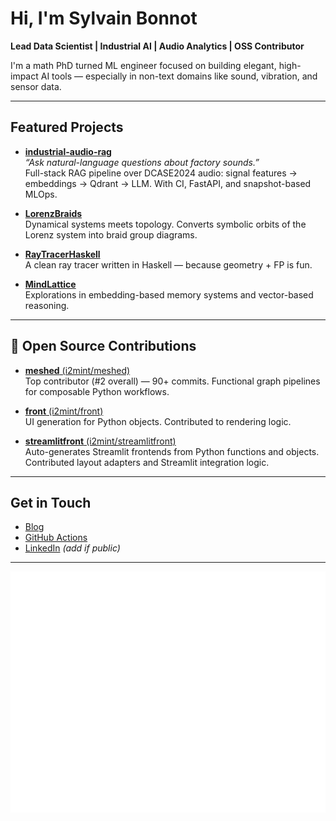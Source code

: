 



# Hi, I'm Sylvain Bonnot

**Lead Data Scientist | Industrial AI | Audio Analytics | OSS Contributor**

I'm a math PhD turned ML engineer focused on building elegant, high-impact AI tools — especially in non-text domains like sound, vibration, and sensor data. 

---

## Featured Projects

- [**industrial-audio-rag**](https://github.com/sylvainbonnot/industrial-audio-rag)  
  *“Ask natural-language questions about factory sounds.”*  
  Full-stack RAG pipeline over DCASE2024 audio: signal features → embeddings → Qdrant → LLM. With CI, FastAPI, and snapshot-based MLOps.

- [**LorenzBraids**](https://github.com/sylvainbonnot/LorenzBraids)  
  Dynamical systems meets topology. Converts symbolic orbits of the Lorenz system into braid group diagrams.

- [**RayTracerHaskell**](https://github.com/sylvainbonnot/RayTracerHaskell)  
  A clean ray tracer written in Haskell — because geometry + FP is fun.

- [**MindLattice**](https://github.com/sylvainbonnot/MindLattice)  
  Explorations in embedding-based memory systems and vector-based reasoning.

---

## 🤝 Open Source Contributions

- [**meshed** (i2mint/meshed)](https://github.com/i2mint/meshed)  
  Top contributor (#2 overall) — 90+ commits. Functional graph pipelines for composable Python workflows.

- [**front** (i2mint/front)](https://github.com/i2mint/front)  
  UI generation for Python objects. Contributed to rendering logic.
  
- [**streamlitfront** (i2mint/streamlitfront)](https://github.com/i2mint/streamlitfront)  
  Auto-generates Streamlit frontends from Python functions and objects. Contributed layout adapters and Streamlit integration logic.

---

## Get in Touch

- [Blog](https://sylvainbonnot.github.io/blog/)
- [GitHub Actions](https://github.com/sylvainbonnot/industrial-audio-rag/actions)
- [LinkedIn](https://www.linkedin.com/in/sylvain-bonnot/) *(add if public)*

---

![Metrics](https://github.com/sylvainbonnot/sylvainbonnot/blob/main/github-metrics.svg)
